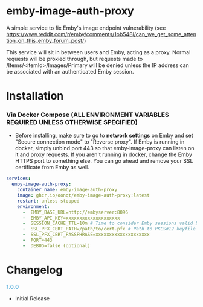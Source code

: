 # emby-image-auth-proxy

A simple service to fix Emby's image endpoint vulnerability (see https://www.reddit.com/r/emby/comments/1ob548i/can_we_get_some_attention_on_this_emby_forum_post/)

This service will sit in between users and Emby, acting as a proxy. Normal requests will be proxied through, but requests made to /Items/\<itemId>/Images/Primary will be denied unless the IP address can be associated with an authenticated Emby session. 

# Installation

### Via Docker Compose (ALL ENVIRONMENT VARIABLES REQUIRED UNLESS OTHERWISE SPECIFIED)

* Before installing, make sure to go to **network settings** on Emby and set "Secure connection mode" to "Reverse proxy". If Emby is running in docker, simply unbind port 443 so that emby-image-proxy can listen on it and proxy requests. If you aren't running in docker, change the Emby HTTPS port to something else. You can go ahead and remove your SSL certificate from Emby as well.

```yaml
services:
  emby-image-auth-proxy:
    container_name: emby-image-auth-proxy
    image: ghcr.io/oonqt/emby-image-auth-proxy:latest
    restart: unless-stopped
    environment:
      -  EMBY_BASE_URL=http://embyserver:8096
      -  EMBY_API_KEY=xxxxxxxxxxxxxxxxxxxx
      -  SESSION_CACHE_TTL=10m # Time to consider Emby sessions valid before polling and rechecking Emby API
      -  SSL_PFX_CERT_PATH=/path/to/cert.pfx # Path to PKCS#12 keyfile used by Emby
      -  SSL_PFX_CERT_PASSPHRASE=xxxxxxxxxxxxxxxxxxxx
      -  PORT=443
      -  DEBUG=false (optional)
```

# Changelog

**<span style="color:#56adda">1.0.0</span>**
- Initial Release